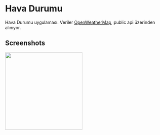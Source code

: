 # Hava Durumu

Hava Durumu uygulaması. Veriler [OpenWeatherMap](https://openweathermap.org/), public api üzerinden alınıyor.



## Screenshots
[<img src="https://i.imgur.com/8g7HPIL.png" width=250>](https://i.imgur.com/8g7HPIL.png)



